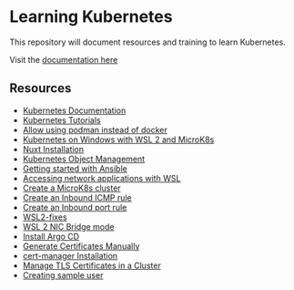 # Learning Kubernetes

This repository will document resources and training to learn Kubernetes.

Visit the
[documentation here](https://mcclunatic.github.io/k8s-learning/)

## Resources

* [Kubernetes Documentation](https://kubernetes.io/docs/home/)
* [Kubernetes Tutorials](https://kubernetes.io/docs/tutorials/)
* [Allow using podman instead of docker](https://github.com/microsoft/vscode-docker/issues/1590)
* [Kubernetes on Windows with WSL 2 and MicroK8s](https://youtu.be/DmfuJzX6vJQ)
* [Nuxt Installation](https://nuxt.com/docs/getting-started/installation)
* [Kubernetes Object Management](https://kubernetes.io/docs/concepts/overview/working-with-objects/object-management/)
* [Getting started with Ansible](https://docs.ansible.com/ansible/latest/getting_started/index.html)
* [Accessing network applications with WSL](https://learn.microsoft.com/en-us/windows/wsl/networking)
* [Create a MicroK8s cluster](https://microk8s.io/docs/clustering)
* [Create an Inbound ICMP rule](https://learn.microsoft.com/en-us/windows/security/threat-protection/windows-firewall/create-an-inbound-icmp-rule)
* [Create an Inbound port rule](https://learn.microsoft.com/en-us/windows/security/threat-protection/windows-firewall/create-an-inbound-port-rule)
* [WSL2-fixes](https://github.com/luxzg/WSL2-fixes)
* [WSL 2 NIC Bridge mode](https://github.com/microsoft/WSL/issues/4150)
* [Install Argo CD](https://argo-cd.readthedocs.io/en/stable/getting_started/)
* [Generate Certificates Manually](https://kubernetes.io/docs/tasks/administer-cluster/certificates/)
* [cert-manager Installation](https://cert-manager.io/docs/installation/)
* [Manage TLS Certificates in a Cluster](https://kubernetes.io/docs/tasks/tls/managing-tls-in-a-cluster/)
* [Creating sample user](https://github.com/kubernetes/dashboard/blob/master/docs/user/access-control/creating-sample-user.md)
